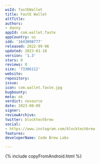 ```yaml
---
wsId: fastEWallet
title: FastE Wallet
altTitle: 
authors:
- danny
appId: com.wallet.faste
appCountry: us
idd: '1643098777'
released: 2022-09-06
updated: 2023-01-18
version: '1.3'
stars: 0
reviews: 0
size: '73306112'
website: 
repository: 
issue: 
icon: com.wallet.faste.jpg
bugbounty: 
meta: ok
verdict: nosource
date: 2023-08-09
signer: 
reviewArchive: 
twitter: blocktechbrew
social:
- https://www.instagram.com/blocktechbrew
features: 
developerName: Code Brew Labs

---
```


{% include copyFromAndroid.html %}